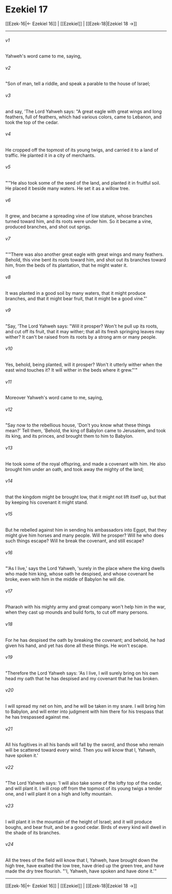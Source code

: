 # Ezekiel 17

[[Ezek-16|← Ezekiel 16]] | [[Ezekiel]] | [[Ezek-18|Ezekiel 18 →]]
***



###### v1 
Yahweh's word came to me, saying, 

###### v2 
"Son of man, tell a riddle, and speak a parable to the house of Israel; 

###### v3 
and say, 'The Lord Yahweh says: "A great eagle with great wings and long feathers, full of feathers, which had various colors, came to Lebanon, and took the top of the cedar. 

###### v4 
He cropped off the topmost of its young twigs, and carried it to a land of traffic. He planted it in a city of merchants. 

###### v5 
"'"He also took some of the seed of the land, and planted it in fruitful soil. He placed it beside many waters. He set it as a willow tree. 

###### v6 
It grew, and became a spreading vine of low stature, whose branches turned toward him, and its roots were under him. So it became a vine, produced branches, and shot out sprigs. 

###### v7 
"'"There was also another great eagle with great wings and many feathers. Behold, this vine bent its roots toward him, and shot out its branches toward him, from the beds of its plantation, that he might water it. 

###### v8 
It was planted in a good soil by many waters, that it might produce branches, and that it might bear fruit, that it might be a good vine."' 

###### v9 
"Say, 'The Lord Yahweh says: "Will it prosper? Won't he pull up its roots, and cut off its fruit, that it may wither; that all its fresh springing leaves may wither? It can't be raised from its roots by a strong arm or many people. 

###### v10 
Yes, behold, being planted, will it prosper? Won't it utterly wither when the east wind touches it? It will wither in the beds where it grew."'" 

###### v11 
Moreover Yahweh's word came to me, saying, 

###### v12 
"Say now to the rebellious house, 'Don't you know what these things mean?' Tell them, 'Behold, the king of Babylon came to Jerusalem, and took its king, and its princes, and brought them to him to Babylon. 

###### v13 
He took some of the royal offspring, and made a covenant with him. He also brought him under an oath, and took away the mighty of the land; 

###### v14 
that the kingdom might be brought low, that it might not lift itself up, but that by keeping his covenant it might stand. 

###### v15 
But he rebelled against him in sending his ambassadors into Egypt, that they might give him horses and many people. Will he prosper? Will he who does such things escape? Will he break the covenant, and still escape? 

###### v16 
"'As I live,' says the Lord Yahweh, 'surely in the place where the king dwells who made him king, whose oath he despised, and whose covenant he broke, even with him in the middle of Babylon he will die. 

###### v17 
Pharaoh with his mighty army and great company won't help him in the war, when they cast up mounds and build forts, to cut off many persons. 

###### v18 
For he has despised the oath by breaking the covenant; and behold, he had given his hand, and yet has done all these things. He won't escape. 

###### v19 
"Therefore the Lord Yahweh says: 'As I live, I will surely bring on his own head my oath that he has despised and my covenant that he has broken. 

###### v20 
I will spread my net on him, and he will be taken in my snare. I will bring him to Babylon, and will enter into judgment with him there for his trespass that he has trespassed against me. 

###### v21 
All his fugitives in all his bands will fall by the sword, and those who remain will be scattered toward every wind. Then you will know that I, Yahweh, have spoken it.' 

###### v22 
"The Lord Yahweh says: 'I will also take some of the lofty top of the cedar, and will plant it. I will crop off from the topmost of its young twigs a tender one, and I will plant it on a high and lofty mountain. 

###### v23 
I will plant it in the mountain of the height of Israel; and it will produce boughs, and bear fruit, and be a good cedar. Birds of every kind will dwell in the shade of its branches. 

###### v24 
All the trees of the field will know that I, Yahweh, have brought down the high tree, have exalted the low tree, have dried up the green tree, and have made the dry tree flourish. "'I, Yahweh, have spoken and have done it.'"

***
[[Ezek-16|← Ezekiel 16]] | [[Ezekiel]] | [[Ezek-18|Ezekiel 18 →]]
